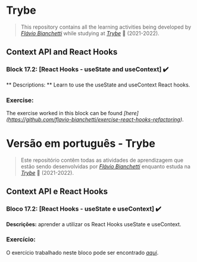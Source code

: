 # Trybe

> This repository contains all the learning activities being developed by _[Flávio Bianchetti](https://www.linkedin.com/in/flaviobianchetti/)_ while studying at _[Trybe](https://www.betrybe.com/)_ :rocket: (2021-2022).

## Context API and React Hooks


### Block 17.2: [React Hooks - useState and useContext] :heavy_check_mark:

** Descriptions: ** Learn to use the useState and useContext React hooks.

### Exercise:

The exercise worked in this block can be found _[here] (https://github.com/flavio-bianchetti/exercise-react-hooks-refactoring)_.

# Versão em português - Trybe

> Este repositório contêm todas as atividades de aprendizagem que estão sendo desenvolvidas por  _[Flávio Bianchetti](https://www.linkedin.com/in/flaviobianchetti/)_ enquanto estuda na _[Trybe](https://www.betrybe.com/)_ :rocket: (2021-2022).

## Context API e React Hooks


### Bloco 17.2: [React Hooks - useState e useContext] :heavy_check_mark:

**Descrições:** aprender a utilizar os React Hooks useState e useContext.

### Exercício:

O exercício trabalhado neste bloco pode ser encontrado _[aqui](https://github.com/flavio-bianchetti/exercise-react-hooks-refactoring)_.